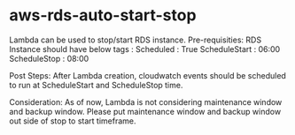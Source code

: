 # aws-rds-auto-start-stop
Lambda can be used to stop/start RDS instance.
Pre-requisities:
RDS Instance should have below tags :
Scheduled     : True
ScheduleStart : 06:00 
ScheduleStop  : 08:00 

Post Steps:
After Lambda creation, cloudwatch events should be scheduled to run at ScheduleStart and ScheduleStop time.

Consideration:
As of now, Lambda is not considering maintenance window and backup window. Please put maintenance window and backup window out side of 
stop to start timeframe.
